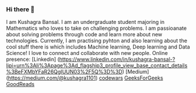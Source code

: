 ### Hi there 👋
I am Kushagra Bansal. I am an undergraduate student majoring in Mathematics who loves to take on challenging problems. I am passioanate about solving problems through code and learn more about new technologies. Currently, I am practising pyhton and also learning about the cool stuff there is which includes Machine learning, Deep learning and Data Science!
I love to connect and collaborate with new people.
Online presence:
[Linkedin] (https://www.linkedin.com/in/kushagra-bansal-?lipi=urn%3Ali%3Apage%3Ad_flagship3_profile_view_base_contact_details%3BeFXMbYFaR26QgIUUN03%2F5Q%3D%3D)
[Medium] (https://medium.com/@kushagra1101)
[codewars](https://www.codewars.com/users/crisfuller)
[GeeksForGeeks](https://auth.geeksforgeeks.org/user/kush11/profile)
[GoodReads](https://www.goodreads.com/user/show/115877948-kushagra-bansal)


<!--
**Kush1101/Kush1101** is a ✨ _special_ ✨ repository because its `README.md` (this file) appears on your GitHub profile.

Here are some ideas to get you started:

- 🔭 I’m currently working on ...
- 🌱 I’m currently learning ...
- 👯 I’m looking to collaborate on ...
- 🤔 I’m looking for help with ...
- 💬 Ask me about ...
- 📫 How to reach me: ...
- 😄 Pronouns: ...
- ⚡ Fun fact: ...
-->
